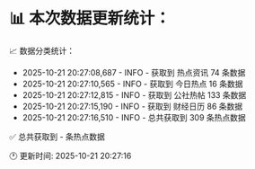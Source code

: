 📊 本次数据更新统计：
==========================

📈 数据分类统计：
- 2025-10-21 20:27:08,687 - INFO - 获取到 热点资讯 74 条数据
- 2025-10-21 20:27:10,565 - INFO - 获取到 今日热点 16 条数据
- 2025-10-21 20:27:12,815 - INFO - 获取到 公社热帖 133 条数据
- 2025-10-21 20:27:15,190 - INFO - 获取到 财经日历 86 条数据
- 2025-10-21 20:27:16,510 - INFO - 总共获取到 309 条热点数据

✅ 总共获取到 - 条热点数据

🕐 更新时间: 2025-10-21 20:27:16
